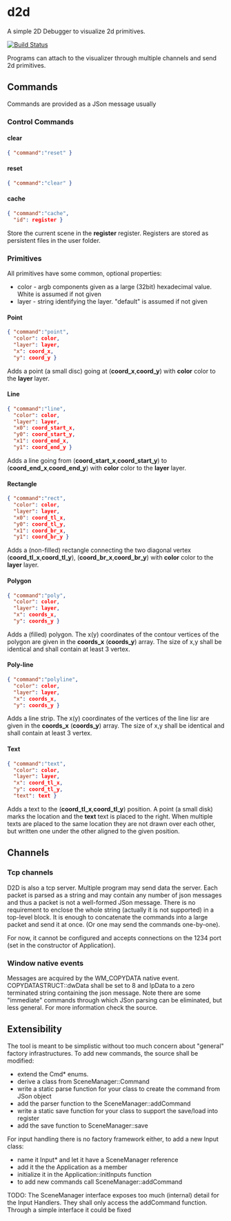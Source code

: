# d2d
A simple 2D Debugger to visualize 2d primitives.

[![Build Status](https://travis-ci.org/zpgaal/d2d.svg?branch=master)](https://travis-ci.org/zpgaal/d2d)

Programs can attach to the visualizer through multiple channels and send 2d primitives.

## Commands
Commands are provided as a JSon message usually

### Control Commands

#### clear
 ```json
 { "command":"reset" }
 ```
#### reset
 ```json
 { "command":"clear" }
 ```
#### cache
 ```json
 { "command":"cache",
   "id": register }
 ```
 Store the current scene in the __register__ register. Registers are stored as persistent files in the user folder.

### Primitives
All primitives have some common, optional properties:
- color - argb components given as a large (32bit) hexadecimal value. White is assumed if not given
- layer - string identifying the layer. "default" is assumed if not given

#### Point
 ```json
 { "command":"point",
   "color": color,
   "layer": layer,
   "x": coord_x,
   "y": coord_y }
 ```
 Adds a point (a small disc) going at (__coord_x__,__coord_y__) with __color__ color to the __layer__ layer.

#### Line
 ```json
 { "command":"line",
   "color": color,
   "layer": layer,
   "x0": coord_start_x,
   "y0": coord_start_y,
   "x1": coord_end_x,
   "y1": coord_end_y }
 ```
 Adds a line going from (__coord_start_x__,__coord_start_y__) to (__coord_end_x__,__coord_end_y__) with __color__ color to the __layer__ layer.
 
#### Rectangle
 ```json
 { "command":"rect",
   "color": color,
   "layer": layer,
   "x0": coord_tl_x,
   "y0": coord_tl_y,
   "x1": coord_br_x,
   "y1": coord_br_y }
 ```
 Adds a (non-filled) rectangle connecting the two diagonal vertex  (__coord_tl_x__,__coord_tl_y__), (__coord_br_x__,__coord_br_y__) with __color__ color to the __layer__ layer.
 
#### Polygon
 ```json
 { "command":"poly",
   "color": color,
   "layer": layer,
   "x": coords_x,
   "y": coords_y }
 ```
 Adds a (filled) polygon. The x(y) coordinates of the contour vertices of the polygon are given in the __coords_x__ (__coords_y__) array. The size of x,y shall be identical and shall contain at least 3 vertex.

#### Poly-line
 ```json
 { "command":"polyline",
   "color": color,
   "layer": layer,
   "x": coords_x,
   "y": coords_y }
 ```
 Adds a line strip. The x(y) coordinates of the vertices of the line lisr are given in the __coords_x__ (__coords_y__) array. The size of x,y shall be identical and shall contain at least 3 vertex.
 
#### Text
 ```json
 { "command":"text",
   "color": color,
   "layer": layer,
   "x": coord_tl_x,
   "y": coord_tl_y,
   "text": text }
 ```
 Adds a text to the (__coord_tl_x__,__coord_tl_y__) position. A point (a small disk) marks the location and the __text__ text is placed to the right. When multiple texts are placed to the same location they are not drawn over each other, but written one under the other aligned to the given position.
 
## Channels

### Tcp channels
D2D is also a tcp server. Multiple program may send data the server. Each packet is parsed as a string and may contain any number of json messages and thus a packet is not a well-formed JSon message. There is no requirement to enclose the whole string (actually it is not supported) in a top-level block. It is enough to concatenate the commands into a large packet and send it at once. (Or one may send the commands one-by-one).

For now, it cannot be configured and accepts connections on the 1234 port (set in the constructor of Application).

### Window native events
Messages are acquired by the WM_COPYDATA native event. COPYDATASTRUCT::dwData shall be set to 8 and lpData to a zero terminated string containing the json message. Note there are some "immediate" commands through which JSon parsing can be eliminated, but less general. For more information check the source.

## Extensibility
The tool is meant to be simplistic without too much concern about "general" factory infrastructures. 
To add new commands, the source shall be modified:
 - extend the Cmd* enums.
 - derive a class from SceneManager::Command 
 - write a static parse function for your class to create the command from JSon object
 - add the parser function to the SceneManager::addCommand
 - write a static save function for your class to support the save/load into register
 - add the save function to SceneManager::save

For input handling there is no factory framework either, to add a new Input class:
 - name it Input* and let it have a SceneManager reference
 - add it the the Application as a member
 - initialize it in the Application::initInputs function
 - to add new commands call SceneManager::addCommand

TODO: The SceneManager interface exposes too much (internal) detail for the Input Handlers. They shall only access the addCommand function. Through a simple interface it could be fixed

